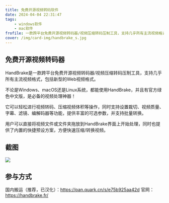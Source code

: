 ```yaml
---
title: 免费开源视频转码软件
date: 2024-04-04 22:31:47
tags:
    - windows软件
    - mac软件
frofile: 一款跨平台免费开源视频转码器/视频压缩转码压制工具，支持几乎所有主流视频格式
cover: /img/card-img/handbrake_s.jpg
---
```


## 免费开源视频转码器

HandBrake是一款跨平台免费开源视频转码器/视频压缩转码压制工具，支持几乎所有主流视频格式，包括新型的Web视频格式。

不论是Windows、macOS还是Linux系统，都能使用HandBrake，并且有官方绿色中文版，是必备的视频处理神器！

它可以轻松进行视频转码、压缩视频体积等操作，同时支持设置裁切、视频质量、字幕、滤镜、编解码器等功能，提供丰富的可选参数，并支持批量转换。

用户可以直接将视频文件或文件夹拖放到HandBrake界面上开始处理，同时也提供了内置的快捷预设方案，方便快速压缩/转换视频。

## 截图

![](/img/card-img/handbrake.png)

## 参与方式

国内搬运（推荐，已汉化）：https://pan.quark.cn/s/e75b925aa42d
官网：https://handbrake.fr/
